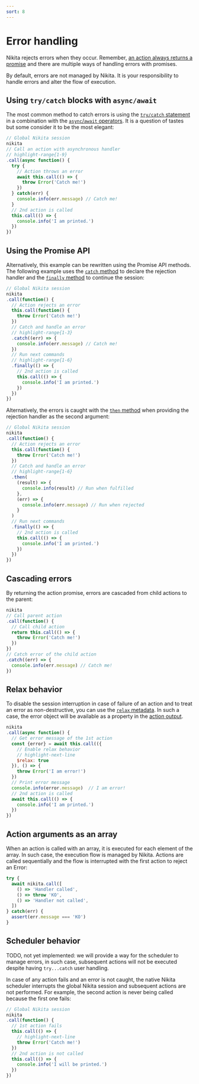 ```yaml
---
sort: 8
---
```


# Error handling

Nikita rejects errors when they occur. Remember, [an action always returns a promise](/current/guide/promise/) and there are multiple ways of handling errors with promises.

By default, errors are not managed by Nikita. It is your responsibility to handle errors and alter the flow of execution.

## Using `try/catch` blocks with `async/await`

The most common method to catch errors is using the [`try/catch` statement](https://nodejs.org/en/knowledge/errors/what-is-try-catch/) in a combination with the [`async`/`await` operators](https://nodejs.dev/learn/modern-asynchronous-javascript-with-async-and-await). It is a question of tastes but some consider it to be the most elegant:

```js
// Global Nikita session
nikita
// Call an action with asynchronous handler
// highlight-range{1-9}
.call(async function() {
  try {
    // Action throws an error
    await this.call(() => {
      throw Error('Catch me!')
    })
  } catch(err) {
    console.info(err.message) // Catch me!
  }
  // 2nd action is called
  this.call(() => {
    console.info('I am printed.')
  })
})
```

## Using the Promise API

Alternatively, this example can be rewritten using the Promise API methods. The following example uses the [`catch` method](https://developer.mozilla.org/en-US/docs/Web/JavaScript/Reference/Global_Objects/Promise/catch) to declare the rejection handler and the [`finally` method](https://developer.mozilla.org/en-US/docs/Web/JavaScript/Reference/Global_Objects/Promise/finally) to continue the session:

```js
// Global Nikita session
nikita
.call(function() {
  // Action rejects an error
  this.call(function() {
    throw Error('Catch me!')
  })
  // Catch and handle an error
  // highlight-range{1-3}
  .catch((err) => {
    console.info(err.message) // Catch me! 
  })
  // Run next commands
  // highlight-range{1-6}
  .finally(() => {
    // 2nd action is called
    this.call(() => {
      console.info('I am printed.')
    })
  })
})
```

Alternatively, the errors is caught with the [`then` method](https://developer.mozilla.org/en-US/docs/Web/JavaScript/Reference/Global_Objects/Promise/then) when providing the rejection handler as the second argument:

```js
// Global Nikita session
nikita
.call(function() {
  // Action rejects an error
  this.call(function() {
    throw Error('Catch me!')
  })
  // Catch and handle an error
  // highlight-range{1-6}
  .then(
    (result) => {
      console.info(result) // Run when fulfilled
    },
    (err) => {
      console.info(err.message) // Run when rejected 
    }
  )
  // Run next commands
  .finally(() => {
    // 2nd action is called
    this.call(() => {
      console.info('I am printed.')
    })
  })
})
```

## Cascading errors

By returning the action promise, errors are cascaded from child actions to the parent:

```js
nikita
// Call parent action
.call(function() {
  // Call child action
  return this.call(() => {
    throw Error('Catch me!')
  })
})
// Catch error of the child action
.catch((err) => {
  console.info(err.message) // Catch me!
})
```

## Relax behavior

To disable the session interruption in case of failure of an action and to treat an error as non-destructive, you can use the [`relax` metadata](/current/api/metadata/relax/). In such a case, the error object will be available as a property in the [action output](/current/api/output/). 

```js
nikita
.call(async function() {
  // Get error message of the 1st action
  const {error} = await this.call(({
    // Enable relax behavior
    // highlight-next-line
    $relax: true
  }), () => {
    throw Error('I am error!')
  })
  // Print error message
  console.info(error.message)  // I am error!
  // 2nd action is called
  await this.call(() => {
    console.info('I am printed.')
  })
})
```

## Action arguments as an array

When an action is called with an array, it is executed for each element of the array. In such case, the execution flow is managed by Nikita. Actions are called sequentially and the flow is interrupted with the first action to reject an Error:

```js
try {
  await nikita.call([
    () => 'Handler called',
    () => throw 'KO',
    () => 'Handler not called',
  ])
} catch(err) {
  assert(err.message === 'KO')
}
```

## Scheduler behavior

TODO, not yet implemented: we will provide a way for the scheduler to manage errors, in such case, subsequent actions will not be executed despite having `try...catch` user handling.

In case of any action fails and an error is not caught, the native Nikita scheduler interrupts the global Nikita session and subsequent actions are not performed. For example, the second action is never being called because the first one fails:

```js
// Global Nikita session
nikita
.call(function() {
  // 1st action fails
  this.call(() => {
    // highlight-next-line
    throw Error('Catch me!')
  })
  // 2nd action is not called
  this.call(() => {
    console.info('I will be printed.')
  })
})
```
